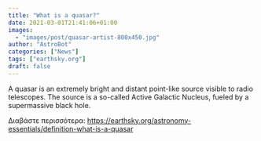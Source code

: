 ```yaml
---
title: "What is a quasar?"
date: 2021-03-01T21:41:06+01:00
images:
  - "images/post/quasar-artist-800x450.jpg"
author: "AstroBot"
categories: ["News"]
tags: ["earthsky.org"]
draft: false
---
```


A quasar is an extremely bright and distant point-like source visible to radio telescopes. The source is a so-called Active Galactic Nucleus, fueled by a supermassive black hole. 

Διαβάστε περισσότερα: https://earthsky.org/astronomy-essentials/definition-what-is-a-quasar
